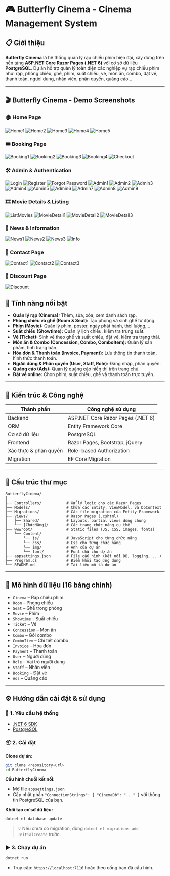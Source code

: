 ﻿# 🎮 Butterfly Cinema - Cinema Management System

## 📋 Giới thiệu

**Butterfly Cinema** là hệ thống quản lý rạp chiếu phim hiện đại, xây dựng trên nền tảng **ASP.NET Core Razor Pages (.NET 6)** với cơ sở dữ liệu **PostgreSQL**.
Dự án hỗ trợ quản lý toàn diện các nghiệp vụ rạp chiếu phim như: rạp, phòng chiếu, ghế, phim, suất chiếu, vé, món ăn, combo, đặt vé, thanh toán, người dùng, nhân viên, phân quyền, quảng cáo...

---

## 🎬 Butterfly Cinema - Demo Screenshots

### 🏠 Home Page
![Home1](./Screenshots/Home1.png)
![Home2](./Screenshots/Home2.png)
![Home3](./Screenshots/Home3.png)
![Home4](./Screenshots/Home4.png)
![Home5](./Screenshots/Home5.png)

### 🎟️ Booking Page
![Booking1](./Screenshots/Booking1.png)
![Booking2](./Screenshots/Booking2.png)
![Booking3](./Screenshots/Booking3.png)
![Booking4](./Screenshots/Booking4.png)
![Checkout](./Screenshots/Checkout.png)

### 🛠️ Admin & Authentication
![Login](./Screenshots/Login.png)
![Register](./Screenshots/Register.png)
![Forgot Password](./Screenshots/ForgotPassword.png)
![Admin1](./Screenshots/Manage1.png)
![Admin2](./Screenshots/Manage2.png)
![Admin3](./Screenshots/Manage3.png)
![Admin4](./Screenshots/Manage4.png)
![Admin5](./Screenshots/Manage5.png)
![Admin6](./Screenshots/Manage6.png)
![Admin7](./Screenshots/Manage7.png)
![Admin8](./Screenshots/Manage8.png)
![Admin9](./Screenshots/Manage9.png)

### 🎞️ Movie Details & Listing
![ListMovies](./Screenshots/ListMovies.png)
![MovieDetail1](./Screenshots/MovieDetail1.png)
![MovieDetail2](./Screenshots/MovieDetail2.png)
![MovieDetail3](./Screenshots/MovieDetail3.png)

### 📰 News & Information
![News1](./Screenshots/News1.png)
![News2](./Screenshots/News2.png)
![News3](./Screenshots/News3.png)
![Info](./Screenshots/info.png)

### 💬 Contact Page
![Contact1](./Screenshots/Contact1.png)
![Contact2](./Screenshots/Contact2.png)
![Contact3](./Screenshots/Contact3.png)

### 🎁 Discount Page
![Discount](./Screenshots/Discount.png)


## 🚀 Tính năng nổi bật

* **Quản lý rạp (Cinema):** Thêm, sửa, xóa, xem danh sách rạp.
* **Phòng chiếu và ghế (Room & Seat):** Tạo phòng và sinh ghế tự động.
* **Phim (Movie):** Quản lý phim, poster, ngày phát hành, thời lượng,...
* **Suất chiếu (Showtime):** Quản lý lịch chiếu, kiểm tra trùng suất.
* **Vé (Ticket):** Sinh vé theo ghế và suất chiếu, đặt vé, kiểm tra trạng thái.
* **Món ăn & Combo (Concession, Combo, ComboItem):** Quản lý sản phẩm, tình trạng bán.
* **Hóa đơn & Thanh toán (Invoice, Payment):** Lưu thông tin thanh toán, hình thức thanh toán.
* **Người dùng & Phân quyền (User, Staff, Role):** Đăng nhập, phân quyền.
* **Quảng cáo (Ads):** Quản lý quảng cáo hiển thị trên trang chủ.
* **Đặt vé online:** Chọn phim, suất chiếu, ghế và thanh toán trực tuyến.

---

## 🏧 Kiến trúc & Công nghệ

| Thành phần            | Công nghệ sử dụng                 |
| --------------------- | --------------------------------- |
| Backend               | ASP.NET Core Razor Pages (.NET 6) |
| ORM                   | Entity Framework Core             |
| Cơ sở dữ liệu         | PostgreSQL                        |
| Frontend              | Razor Pages, Bootstrap, jQuery    |
| Xác thực & phân quyền | Role-based Authorization          |
| Migration             | EF Core Migration                 |

---

## 📁 Cấu trúc thư mục

```
ButterflyCinema/
│
├── Controllers/           # Xử lý logic cho các Razor Pages
├── Models/                # Chứa các Entity, ViewModel, và DbContext
├── Migrations/            # Các file migration của Entity Framework
├── Views/                 # Razor Pages (.cshtml)
│   ├── Shared/            # Layouts, partial views dùng chung
│   └── [ChứcNăng]/		   # Các trang chức năng cụ thể
├── wwwroot/               # Static files (JS, CSS, images, fonts)
│   └── Content/
│       └── js/            # JavaScript cho từng chức năng
│       └── css/           # Css cho từng chức năng
│       └── img/           # Ảnh của dự án
│       └── font/          # Font chữ cho dự án
├── appsettings.json       # File cấu hình (kết nối DB, logging, ...)
├── Program.cs             # Điểm khởi tạo ứng dụng
└── README.md              # Tài liệu mô tả dự án
```

---

## 🧰 Mô hình dữ liệu (16 bảng chính)

* `Cinema` – Rạp chiếu phim
* `Room` – Phòng chiếu
* `Seat` – Ghế trong phòng
* `Movie` – Phim
* `Showtime` – Suất chiếu
* `Ticket` – Vé
* `Concession` – Món ăn
* `Combo` – Gói combo
* `ComboItem` – Chi tiết combo
* `Invoice` – Hóa đơn
* `Payment` – Thanh toán
* `User` – Người dùng
* `Role` – Vai trò người dùng
* `Staff` – Nhân viên
* `Booking` – Đặt vé
* `Ads` – Quảng cáo

---

## ⚙️ Hướng dẫn cài đặt & sử dụng

### 🔧 1. Yêu cầu hệ thống

* [.NET 6 SDK](https://dotnet.microsoft.com/download/dotnet/6.0)
* [PostgreSQL](https://www.postgresql.org/download/)

### 📦 2. Cài đặt

**Clone dự án:**

```bash
git clone <repository-url>
cd ButterflyCinema
```

**Cấu hình chuỗi kết nối:**

* Mở file `appsettings.json`
* Cập nhật phần `"ConnectionStrings": { "CinemaDb": "..." }` với thông tin PostgreSQL của bạn.

**Khởi tạo cơ sở dữ liệu:**

```bash
dotnet ef database update
```

> 💡 Nếu chưa có migration, dùng `dotnet ef migrations add InitialCreate` trước.

### ▶️ 3. Chạy dự án

```bash
dotnet run
```

* Truy cập: `https://localhost:7116` hoặc theo cổng bạn đã cấu hình.

